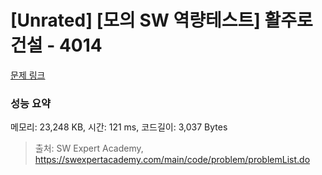 # [Unrated] [모의 SW 역량테스트] 활주로 건설 - 4014 

[문제 링크](https://swexpertacademy.com/main/code/problem/problemDetail.do?contestProbId=AWIeW7FakkUDFAVH) 

### 성능 요약

메모리: 23,248 KB, 시간: 121 ms, 코드길이: 3,037 Bytes



> 출처: SW Expert Academy, https://swexpertacademy.com/main/code/problem/problemList.do